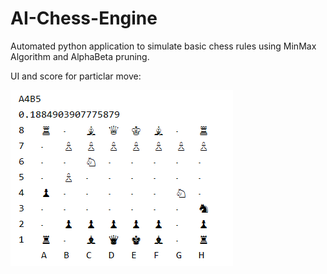 # AI-Chess-Engine
Automated python application to simulate basic chess rules using MinMax Algorithm and AlphaBeta pruning.

UI and score for particlar move:

<img src="ss.PNG">
